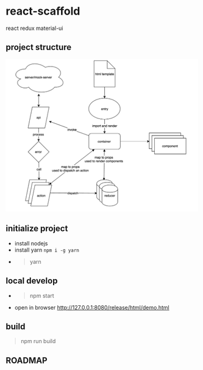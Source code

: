 # react-scaffold

react redux material-ui

## project structure

![flowchart](/docs/flowchart.png)

## initialize project

- install nodejs
- install yarn `npm i -g yarn`
- > yarn

## local develop

- > npm start
- open in browser http://127.0.0.1:8080/release/html/demo.html

## build

> npm run build

## ROADMAP
